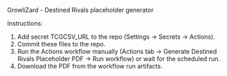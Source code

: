 GrowliZard - Destined Rivals placeholder generator

Instructions:
1. Add secret TCGCSV_URL to the repo (Settings → Secrets → Actions).
2. Commit these files to the repo.
3. Run the Actions workflow manually (Actions tab → Generate Destined Rivals Placeholder PDF → Run workflow) or wait for the scheduled run.
4. Download the PDF from the workflow run artifacts.
